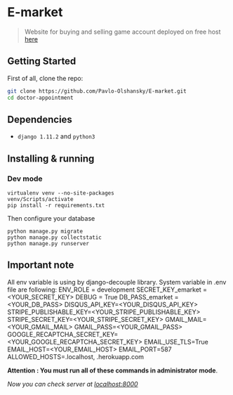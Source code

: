 # E-market

> Website for buying and selling game account deployed on free host [here](https://buyandplay.herokuapp.com/) 

## Getting Started

First of all, clone the repo:

```bash
git clone https://github.com/Pavlo-Olshansky/E-market.git
cd doctor-appointment
```

## Dependencies
* `django 1.11.2` and `python3`

## Installing & running
### Dev mode
```
virtualenv venv --no-site-packages
venv/Scripts/activate
pip install -r requirements.txt
```
Then configure your database
```
python manage.py migrate
python manage.py collectstatic
python manage.py runserver
```

## Important note
All env variable is using by django-decouple library. System variable in .env file are following:
ENV_ROLE = development
SECRET_KEY_emarket = <YOUR_SECRET_KEY>
DEBUG = True
DB_PASS_emarket = <YOUR_DB_PASS>
DISQUS_API_KEY=<YOUR_DISQUS_API_KEY>
STRIPE_PUBLISHABLE_KEY=<YOUR_STRIPE_PUBLISHABLE_KEY>
STRIPE_SECRET_KEY=<YOUR_STRIPE_SECRET_KEY>
GMAIL_MAIL=<YOUR_GMAIL_MAIL>
GMAIL_PASS=<YOUR_GMAIL_PASS>
GOOGLE_RECAPTCHA_SECRET_KEY=<YOUR_GOOGLE_RECAPTCHA_SECRET_KEY>
EMAIL_USE_TLS=True
EMAIL_HOST=<YOUR_EMAIL_HOST>
EMAIL_PORT=587
ALLOWED_HOSTS=.localhost, .herokuapp.com


**Attention : You must run all of these commands in administrator mode**.

*Now you can check server at [localhost:8000](http://localhost:8000)*
